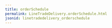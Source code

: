 ```yaml
---
title: orderSchedule
permalink: LineTradeDelivery.orderSchedule.html
jsonid: linetradedelivery_orderschedule
---
```

